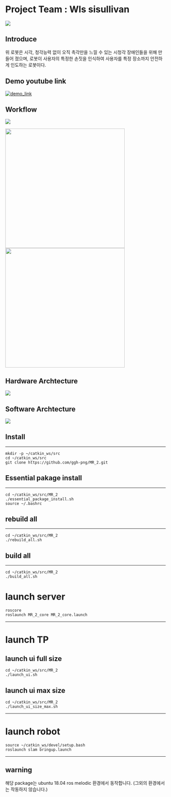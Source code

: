 # Project Team : Wls sisullivan

<p alingn="center">
	<img src="https://user-images.githubusercontent.com/71277820/132127880-b20c1869-dfa0-4aea-ad04-9a5fe2b14d9d.PNG">
</p>

## Introduce


위 로봇은 시각, 청각능력 없이 오직 촉각만을 느낄 수 있는 시청각 장애인들을 위해 만들어 졌으며, 로봇이 사용자의 특정한 손짓을 인식하여 사용자를 특정 장소까지 안전하게 인도하는 로봇이다. 

## Demo youtube link

[![demo_link](https://user-images.githubusercontent.com/71277820/161438131-49853121-f4f7-4918-919d-9333d6604514.png)](https://youtu.be/FCpgLseV2Cw)

## Workflow 
<p alingn="center">
	<img src="https://user-images.githubusercontent.com/71277820/132130990-18d2a052-bd92-4690-a8eb-df637200408c.PNG">
</p>
<p alingn="center">
	<img src="https://user-images.githubusercontent.com/71277820/132127678-ddb22169-bbcf-41c4-a4d3-b42b810b9990.PNG" width="375">
	<img src="https://user-images.githubusercontent.com/71277820/132127679-26793a11-db7d-486e-ba1f-610323179d84.PNG" width="375">
</p>



## Hardware Archtecture

<p alingn="center">
	<img src="https://user-images.githubusercontent.com/71277820/132128891-1c86db73-4cc6-4690-b971-a1122bcf12d5.PNG">
</p>



## Software Archtecture

<p alingn="center">
	<img src="https://user-images.githubusercontent.com/71277820/132128803-9cf4da9d-1bc5-4ff7-a755-14320d0988df.png">
</p>


## Install
---

```
mkdir -p ~/catkin_ws/src
cd ~/catkin_ws/src
git clone https://github.com/ggh-png/MR_2.git
```
## Essential pakage install
---
```
cd ~/catkin_ws/src/MR_2
./essential_package_install.sh
source ~/.bashrc
```

## rebuild all
---
```
cd ~/catkin_ws/src/MR_2
./rebuild_all.sh
```
## build all
---
```
cd ~/catkin_ws/src/MR_2
./build_all.sh
```
# launch server
```
roscore
roslaunch MR_2_core MR_2_core.launch
```
---
# launch TP

## launch ui full size
```
cd ~/catkin_ws/src/MR_2
./launch_ui.sh
```
## launch ui max size

```
cd ~/catkin_ws/src/MR_2
./launch_ui_size_max.sh
```
---
# launch robot 
```
source ~/catkin_ws/devel/setup.bash
roslaunch slam bringup.launch
```

---
## warning

해당 package는 ubuntu 18.04 ros melodic 환경에서 동작합니다. 
(그외의 환경에서는 작동하지 않습니다.)
 
